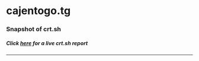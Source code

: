 # cajentogo.tg
### Snapshot of crt.sh
##### Click [here](https://crt.sh/?q=6C9505CA2BB160EFD80AD3F61B21EBD86C6A87FDEE479FD6E75DD8EE88CC2156) for a live crt.sh report

---
